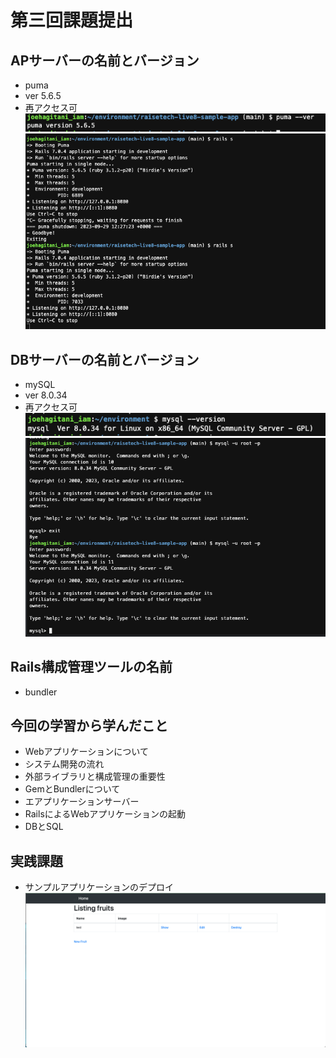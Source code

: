# 第三回課題提出
## APサーバーの名前とバージョン
- puma
- ver 5.6.5
- 再アクセス可
![puma.version](/img/puma.version.png) 
![puma](/img/puma.png)
## DBサーバーの名前とバージョン
- mySQL
- ver 8.0.34
- 再アクセス可
![mysql.version](/img/mysql.version.png)
![mysql](/img/mysql.png)
## Rails構成管理ツールの名前
- bundler
## 今回の学習から学んだこと
- Webアプリケーションについて
- システム開発の流れ
- 外部ライブラリと構成管理の重要性
- GemとBundlerについて
- エアプリケーションサーバー
- RailsによるWebアプリケーションの起動
- DBとSQL
## 実践課題
- サンプルアプリケーションのデプロイ
![sampleapp](/img/sampleapp.png)

